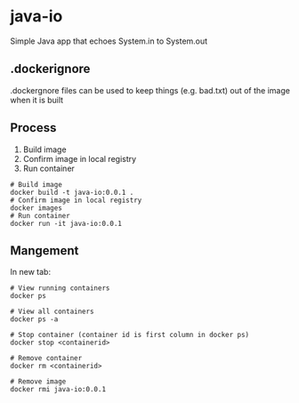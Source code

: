 # java-io

Simple Java app that echoes System.in to System.out

## .dockerignore

.dockergnore files can be used to keep things (e.g. bad.txt) out of the image when it is built

## Process
1. Build image
2. Confirm image in local registry
3. Run container

``` docker
# Build image
docker build -t java-io:0.0.1 .
# Confirm image in local registry
docker images
# Run container
docker run -it java-io:0.0.1
```

## Mangement
In new tab:
``` docker
# View running containers
docker ps

# View all containers
docker ps -a

# Stop container (container id is first column in docker ps)
docker stop <containerid>

# Remove container
docker rm <containerid>

# Remove image
docker rmi java-io:0.0.1

```
